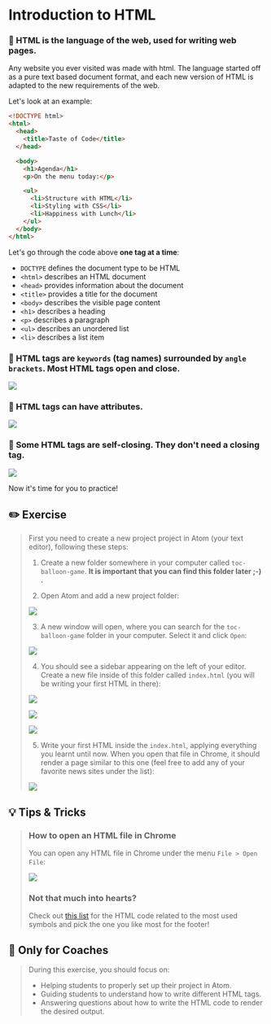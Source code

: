 # Introduction to HTML

### 🌟 HTML is the language of the web, used for writing web pages.

Any website you ever visited was made with html. The language started off as a pure text based document format, and each new version of HTML is adapted to the new requirements of the web.

Let's look at an example:

```html
<!DOCTYPE html>
<html>
  <head>
    <title>Taste of Code</title>
  </head>

  <body>
    <h1>Agenda</h1>
    <p>On the menu today:</p>

    <ul>
      <li>Structure with HTML</li>
      <li>Styling with CSS</li>
      <li>Happiness with Lunch</li>
    </ul>
  </body>
</html>
```

Let's go through the code above **one tag at a time**:

* `DOCTYPE` defines the document type to be HTML
* `<html>` describes an HTML document
* `<head>` provides information about the document
* `<title>` provides a title for the document
* `<body>` describes the visible page content
* `<h1>` describes a heading
* `<p>` describes a paragraph
* `<ul>` describes an unordered list
* `<li>` describes a list item

### 🌟 HTML tags are `keywords` (tag names) surrounded by `angle brackets`. Most HTML tags open and close.

[![](http://cd.sseu.re/20170208-4ri4d.png)](http://cd.sseu.re/20170208-4ri4d.png)

### 🌟 HTML tags can have attributes.

[![](http://cd.sseu.re/20170209-lsyri.png)](http://cd.sseu.re/20170209-lsyri.png)

### 🌟 Some HTML tags are self-closing. They don't need a closing tag.

[![](http://cd.sseu.re/20170209-c91ke.png)](http://cd.sseu.re/20170209-c91ke.png)

Now it's time for you to practice!






## ✏️ Exercise

> First you need to create a new project project in Atom (your text editor), following these steps:
>
> 1. Create a new folder somewhere in your computer called `toc-balloon-game`. **It is important that you can find this folder later ;-) .**
>
> 2. Open Atom and add a new project folder:
>
>   [![](http://cd.sseu.re/20170208-9cw7z.png)](http://cd.sseu.re/20170208-9cw7z.png)
>
> 3. A new window will open, where you can search for the `toc-balloon-game` folder in your computer. Select it and click `Open`:
>
>   [![](http://cd.sseu.re/20170208-3o9j6.png)](http://cd.sseu.re/20170208-3o9j6.png)
>
> 4. You should see a sidebar appearing on the left of your editor. Create a new file inside of this folder called `index.html` (you will be writing your first HTML in there):
>
>   [![](http://cd.sseu.re/20170208-vy91b.png)](http://cd.sseu.re/20170208-vy91b.png)
>
>   [![](http://cd.sseu.re/20170208-2ohp4.png)](http://cd.sseu.re/20170208-2ohp4.png)
>
>   [![](http://cd.sseu.re/20170208-pn3c0.png)](http://cd.sseu.re/20170208-pn3c0.png)
>
> 5. Write your first HTML inside the `index.html`, applying everything you learnt until now. When you open that file in Chrome, it should render a page similar to this one (feel free to add any of your favorite news sites under the list):
>
> ![](https://cd.sseu.re/Taste_of_Code_2019-01-23_16-24-10.png)






## 💡 Tips & Tricks

> ### How to open an HTML file in Chrome
>
> You can open any HTML file in Chrome under the menu `File > Open File`:
>
> [![](http://cd.sseu.re/20170208-5g4jj.png)](http://cd.sseu.re/20170208-5g4jj.png)
>
> ### Not that much into hearts?
>
> Check out [this list](https://www.w3schools.com/charsets/ref_utf_symbols.asp) for the HTML code related to the most used symbols and pick the one you like most for the footer!



## 🎩 Only for Coaches

> During this exercise, you should focus on:
>
> + Helping students to properly set up their project in Atom.
> + Guiding students to understand how to write different HTML tags.
> + Answering questions about how to write the HTML code to render the desired output.
